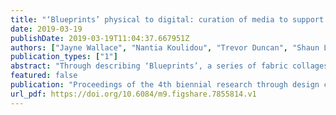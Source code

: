 ```yaml
---
title: "‘Blueprints’ physical to digital: curation of media to support ongoingness"
date: 2019-03-19
publishDate: 2019-03-19T11:04:37.667951Z
authors: ["Jayne Wallace", "Nantia Koulidou", "Trevor Duncan", "Shaun Lawson", "Julie Trueman", "Claire Craig", "Helen Fisher", "Kellie Morrissey", "Kyle Montague", "Daniel Welch"]
publication_types: ["1"]
abstract: "Through describing ‘Blueprints’, a series of fabric collages, we detail a method for translating physical properties of objects into digital materialities of media compilations. This method has emerged within a piece of design research seeking to develop new ways to curate digital media to support ongoingness. The project context centres on working firstly with people who have a life limiting illness, secondly people living with an early stage of dementia and thirdly people who are bereaved. Ongoingness is a theoretical construct denoting an active dialogical component of ‘continued bonds’, which is an approach within bereavement care championing practices that enable a continued sense of connection between someone bereaved and a person who has died. ‘Blueprints’ are fabric collages made from scraps of fabric symbolising digital media (in this case photographs) from 2 people – one bereaved and one now deceased. The physical qualities that result from making the fabric collages (variation in layerings, thicknesses, stitching, fraying) each map onto directions for how the corresponding digital media will be composed in a compilation, and serves as a collaborative method of curating media in new ways. The ‘Blueprints’ method enables us to research if and how physical making of things can serve as a gentle way to engage with the complexities of media curation. It considers the potential value of indirect ways of curating digital media to enable ongoing connections between people through the unexpected compilations that the method creates."
featured: false
publication: "Proceedings of the 4th biennial research through design conference"
url_pdf: https://doi.org/10.6084/m9.figshare.7855814.v1
---
```


